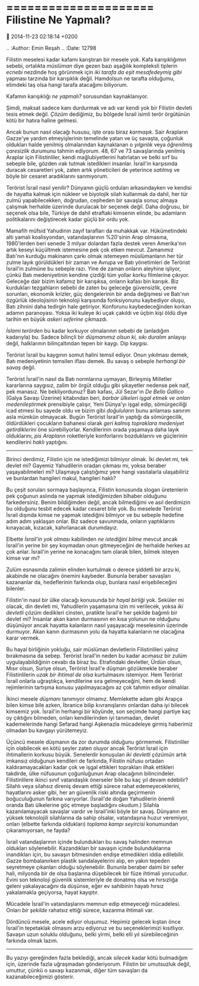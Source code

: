 =====================
Filistine Ne Yapmalı?
=====================

:date: 2014-11-23 02:18:14 +0200

.. :Author: Emin Reşah
.. :Date:   12798

Filistin meselesi kadar kafamı karıştıran bir mesele yok. Kafa
karışıklığımın sebebi, ortalıkta *müslüman* diye gezen bazı aşağılık
kompleksli tiplerin *ecnebi* nezdinde hoş görünmek için *iki tarafa da
eşit mesafedeymiş gibi* yapması tarzında bir karışıklık değil. Hamdolsun
ne tarafta olduğumu, elimdeki taş olsa hangi tarafa atacağımı biliyorum.

Kafamın karışıklığı *ne yapmalı?* sorusundan kaynaklanıyor.

Şimdi, maksat sadece kanı durdurmak ve adı var kendi yok bir Filistin
devleti tesis etmek değil. *Çözüm* dediğimiz, bu bölgede İsrail isimli
terör örgütünün kötü bir hatıra haline gelmesi.

Ancak bunun nasıl olacağı hususu, işte orası biraz *karmaşık.* Sair
Arapların Gazze'ye yardım etmeyişlerinin temelinde yatan ve üç savaşta,
çoğunluk oldukları halde yenilmiş olmalarından kaynaklanan o *yılgınlık*
veya *öğrenilmiş çaresizlik* durumunu tahmin ediyorum. 48, 67 ve 73
savaşlarında yenilmiş Araplar için Filistinliler, kendi mağlubiyetlerini
hatırlatan ve belki sırf bu sebeple bile, gözden ırak tutmak istedikleri
insanlar. İsrail'in karşısında duracak cesaretleri yok, zaten artık
yöneticileri de yeterince *satılmış* ve böyle bir cesaret aradıklarını
sanmıyorum.

Terörist İsrail nasıl yenilir? Dünyanın güçlü orduları arkasındayken ve
kendisi de hayatta kalmak için nükleer ve biyolojik silah kullanmak da
dahil, her tür zulmü yapabilecekken, doğrudan, cepheden bir savaşla
sonuç almaya çalışmak herhalde üzerinde durulacak bir seçenek değil.
Daha doğrusu, bir seçenek olsa bile, Türkiye de dahil etraftaki kimsenin
elinde, bu adamların politikalarını değiştirecek kadar güçlü bir ordu
yok.

Mamafih müfsid Yahudinin zayıf tarafları da muhakkak var. Hükümetindeki
altı yamalı koalisyondan, vatandaşlarının %20'sinin Arap olmasına,
1980'lerden beri senede 3 milyar dolardan fazla destek veren Amerika'nın
artık keseyi küçültmek istemesine pek çok etken mevcut. Zamanımız
Batı'nın kurduğu makinanın çarkı olmak istemeyen müslümanların her tür
zulme layık görüldükleri bir zaman ve Avrupa ve Batı yönetimleri de
Terörist İsrail'in zulmüne bu sebeple razı. Yine de zaman onların
aleyhine işliyor, çünkü Batı medeniyetinin kendine çizdiği tüm yollar
korku filmlerine çıkıyor. Geleceğe dair bizim kafamız bir karışıksa,
onların kafası bin karışık. Biz kurdukları tezgahların sebebi de zaten
bu geleceğe güvensizlik, çevre sorunları, ekonomik krizler, güç
dengelerinin bir anda değişmesi ve Batı'nın özgürlük ideolojisinin
teknoloji karşısında fonksiyonunu kaybediyor oluşu, Batı zihnini daha
tedirgin hale getiriyor. Konforunu kaybedeceğinden korkan adamın
paranoyası. Yoksa iki kuleye iki uçak çakıldı ve üçbin kişi öldü diye
tarihin en büyük *askeri seferine* çıkmazdı.

*İslami terörden* bu kadar korkuyor olmalarının sebebi de (anladığım
kadarıyla) bu. Sadece bilinçli bir *düşmanımız olsun ki, sıkı duralım*
anlayışı değil, halklarının bilinçaltından tepen bir kaygı. Dip kaygısı.

Terörist İsrail bu kaygının somut halini temsil ediyor. Onun yıkılması
demek, Batı medeniyetinin temsilen iflası demek. Bu savaş o sebeple
*herhangi bir savaş* değil.

Terörist İsrail'in nasıl da Batı normlarına uymayan, Birleşmiş Milletler
kararlarına saygısız, zalim bir örgüt olduğu gibi şikayetler nedense pek
naif, pek manasız. Ne bekliyordunuz? Batı kafası, Jül Sezar'ın *De Bello
Gallico* (Galya Savaşı Üzerine) kitabından beri, *barbar ülkeleri işgal
etmek ve onları medenileştirmek* prensibiyle çalışır, Yeni Dünya'yı
işgal edip, sömürgeciliği icad etmesi bu sayede oldu ve bizim gibi
*doğuluların* bunu anlaması sanırım asla mümkün olmayacak. Bugün
Terörist İsrail'in yaptığı da sömürgecilik, öldürdükleri çocukların
bahanesi olarak *geri kalmış topraklara medeniyet getirdiklerini* öne
sürebiliyorlar. Kendilerinin orada yaşamaya daha layık olduklarını, *pis
Arapların* roketleriyle konforlarını bozduklarını ve güçlerinin
kendilerini *haklı* yaptığını.

--------------

Birinci derdimiz, Filistin için ne istediğimizi bilmiyor olmak. İki
devlet mi, tek devlet mi? Gayemiz Yahudilerin oradan çıkması mı, yoksa
beraber yaşayabilmeleri mi? Ulaşmaya çalıştığımız yere hangi vasıtalarla
ulaşabiliriz ve bunlardan hangileri makul, hangileri haklı?

Bu çeşit soruları sormaya başlayınca, Filistin konusunda slogan
üretenlerin pek çoğunun aslında ne yapmak istediğimizden bîhaber
olduğunu farkedersiniz. Benim bildiğimden değil, ancak bilmediğimi ve
asıl derdimizin bu olduğunu tesbit edecek kadar cesaret bile yok. Bu
meselede Terörist İsrail dışında kimse ne yapmak istediğini bilmiyor ve
bu sebeple hedefine adım adım yaklaşan onlar. Biz sadece savunmada,
onların yaptıklarını kınayacak, kızacak, kahırlanacak durumdayız.

Elbette *İsrail'in yok olması* kabilinden *ne istediğini bilme* mevcut
ancak İsrail'in yerine bir şey koymadan onun gitmeyeceğini de herhalde
herkes az çok anlar. İsrail'in yerine ne konacağını tam olarak bilen,
bilmek isteyen kimse var mı?

Zulüm esnasında zalimin elinden kurtulmak o derece şiddetli bir arzu ki,
akabinde ne olacağını önemini kaybeder. Bununla beraber savaşları
kazananlar da, hedeflerinin farkında olup, bunlara nasıl erişebileceğini
bilenler.

Filistin'in nasıl bir ülke olacağı konusunda bir *hayal birliği* yok.
Seküler mi olacak, din devleti mi, Yahudilerin yaşamasına izin mi
verilecek, yoksa *iki devletli çözüm* dedikleri cinsten, pratikte
İsrail'e her şekilde bağımlı bir devlet mi? İnsanlar akan kanın
durmasının en kısa yolunun ne olduğunu düşünüyor ancak hayatta
kalanların nasıl yaşayacağı meselesinin üzerinde durmuyor. Akan kanın
durmasının yolu da hayatta kalanların ne olacağına karar vermek.

Bu hayal birliğinin yokluğu, sair müslüman devletlerin Filistinlileri
yalnız bırakmasına da sebep. Terörist İsrail'in neden bu kadar acımasız
bir zulüm uygulayabildiğinin cevabı da biraz bu. Etrafındaki devletler,
Ürdün olsun, Mısır olsun, Suriye olsun, Terörist İsrail'e düşman
gözükmekle beraber Filistinlilerin *uzak bir ihtimal de olsa*
kurtulmasını istemiyor. Hem Terörist İsrail onlarla uğraştıkça,
kendilerine sıra gelmeyeceğini, hem de kendi rejimlerinin tartışma
konusu yapılmayacağını az çok tahmin ediyor olmalılar.

İkinci mesele *düşmanı* tanımıyor olmamız. Memlekette adam gibi Arapça
bilen kimse bile azken, İbranice bilip kıvranışlarını onlardan daha iyi
bilecek kimsemiz yok. İsrail'in herhangi bir köyünde, son seçimde hangi
partiye kaç oy çıktığını bilmeden, onları kendilerinden iyi tanımadan,
devlet kademelerinde hangi Sefarad hangi Aşkenazla mücadeleye girmiş
haberimiz olmadan bu kavgayı yürütemeyiz.

Üçüncü mesele düşmanın da zor durumda olduğunu görmemek. Filistinliler
için olabilecek en kötü şeyler zaten oluyor ancak Terörist İsrail için
ihtimallerin korkusu büyük. Senelerdir konuşulan *iki devletli çözümün*
artık imkansız olduğunun kendileri de farkında, Filistin nüfusu ortadan
kaldıramayacakları kadar çok ve işgal ettikleri toprakları ilhak
ettikleri takdirde, ülke nüfusunun çoğunluğunun Arap olacağının
bilincindeler. Filistinlilere ikinci sınıf vatandaşlık önerseler bile bu
kaç yıl devam edebilir? Silahlı veya silahsız direniş devam ettiği
sürece rahat edemeyeceklerini, hayatlarını asker gibi, her an güvenlik
riski altında geçirmenin boğuculuğunun farkına varıyorlar. (İsrail'de
doğan Yahudilerin önemli oranda Batı ülkelerine göç etmeye başladığını
okudum.) Silahla kazanılamayacak savaşlar vardır ve İsrail'inki böyle
bir savaş. Dünyanın en yüksek teknolojili silahlarına da sahip olsalar,
vatandaşına huzur veremiyor, onları (elbette farkında oldukları)
*toplama kampı seyircisi* konumundan çıkaramıyorsan, ne fayda?

İsrail vatandaşlarının içinde bulundukları bu savaş halinden memnun
oldukları söylenebilir. Kazandıkları bir savaşın içinde bulunduklarına
inandıkları için, bu savaşın bitmesinden endişe etmedikleri iddia
edilebilir. Gazze bombalanırken plastik sandalayelerini alıp, en yakın
tepeden seyretmeye çıkanları olduğu söylenebilir. Bununla beraber daimi
bir sefer hali, milyonda bir de olsa başlarına düşebilecek bir füze
ihtimali yorucudur. Evini son teknoloji güvenlik sistemleriyle de
donatmış olsa ve hırsızlığa geleni yakalayacağını da düşünse, eğer ev
sahibinin hayatı hırsız yakalamakla geçiyorsa, hayat kayıptır.

Mücadele İsrail'in vatandaşlarını memnun edip etmeyeceği mücadelesi.
Onları *bir şekilde* rahatsız ettiği sürece, kazanma ihtimali var.

Dördüncü mesele, acele ediyor oluşumuz. Hepimiz gelecek kıştan önce
İsrail'in tepetaklak olmasını arzu ediyoruz ve bu seçeneklerimizi
kısıtlıyor. Savaşın uzun soluklu olduğunu, belki yirmi, belki elli yıl
sürebileceğinin farkında olmak lazım.

--------------

Bu yazıyı gereğinden fazla beklediği, ancak *silecek* kadar kötü
bulmadığım için, üzerinde fazla uğraşmadan gönderiyorum. Filistin bir
umutsuzluk değil, umuttur, çünkü o savaşı kazanmak, diğer tüm savaşları
da kazanabileceğimizi gösterir.
